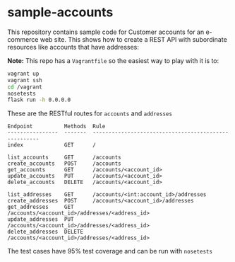 # sample-accounts

This repository contains sample code for Customer accounts for an e-commerce web site. This shows how to create a REST API with subordinate resources like accounts that have addresses:

**Note:** This repo has a `Vagrantfile` so the easiest way to play with it is to:

```bash
vagrant up
vagrant ssh
cd /vagrant
nosetests
flask run -h 0.0.0.0
```

These are the RESTful routes for `accounts` and `addresses`
```
Endpoint          Methods  Rule
----------------  -------  -----------------------------------------------------
index             GET      /

list_accounts     GET      /accounts
create_accounts   POST     /accounts
get_accounts      GET      /accounts/<account_id>
update_accounts   PUT      /accounts/<account_id>
delete_accounts   DELETE   /accounts/<account_id>

list_addresses    GET      /accounts/<int:account_id>/addresses
create_addresses  POST     /accounts/<account_id>/addresses
get_addresses     GET      /accounts/<account_id>/addresses/<address_id>
update_addresses  PUT      /accounts/<account_id>/addresses/<address_id>
delete_addresses  DELETE   /accounts/<account_id>/addresses/<address_id>
```

The test cases have 95% test coverage and can be run with `nosetests`
